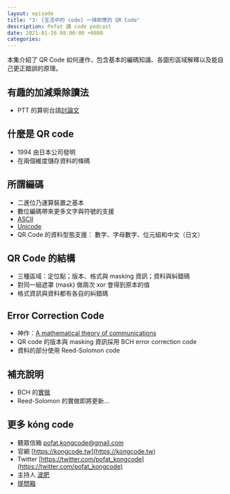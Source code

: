 ```yaml
---
layout: episode
title: "3: [生活中的 code] 一掃即應的 QR Code"
description: Pofat 講 code podcast
date: 2021-01-26 08:00:00 +0800
categories: 
---
```


本集介紹了 QR Code 如何運作，包含基本的編碼知識、各圖形區域解釋以及能自己更正錯誤的原理。

## 有趣的加減乘除讀法

* PTT 的算術台語[討論文](https://www.ptt.cc/bbs/Gossiping/M.1449111843.A.9DB.html)

## 什麼是 QR code

* 1994 由日本公司發明
* 在兩個維度儲存資料的條碼

## 所謂編碼

* 二進位乃運算裝置之基本
* 數位編碼帶來更多文字與符號的支援
* [ASCII](https://zh.wikipedia.org/zh-tw/ASCII)
* [Unicode](https://zh.wikipedia.org/zh-tw/Unicode)
* QR Code 的資料型態支援： 數字、字母數字、位元組和中文（日文）

## QR Code 的結構

* 三種區域：定位點；版本、格式與 masking 資訊；資料與糾錯碼
* 對同一組遮罩 (mask) 做兩次 xor 會得到原本的值
* 格式資訊與資料都有各自的糾錯碼

## Error Correction Code

* 神作：[A mathematical theory of communications](https://ieeexplore.ieee.org/document/6773024)
* QR code 的版本與 masking 資訊採用 BCH error correction code
* 資料的部分使用 Reed-Solomon code

## 補充說明

* BCH 的[實做](https://github.com/pofat/ecc-in-qrcode/blob/main/ErrorCorrectionCode/BCH.swift)
* Reed-Solomon 的實做即將更新...

## 更多 kóng code

* 聽眾信箱 [pofat.kongcode@gmail.com](mailto:pofat.kongcode@gmail.com)
* 官網 [https://kongcode.tw](https://kongcode.tw)
* Twitter [https://twitter.com/pofat_kongcode](https://twitter.com/pofat_kongcode)
* 主持人 [波肥](https://twitter.com/PofatTseng)
* [提問箱](https://peing.net/zh-TW/pofat_kongcode)
